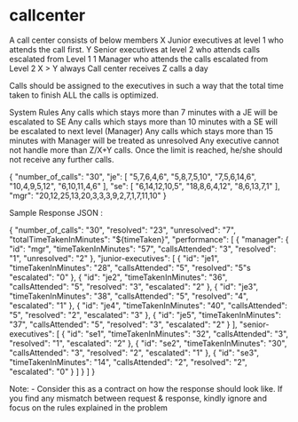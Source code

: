 # callcenter

A call center consists of below members 
X Junior executives at level 1 who attends the call first. 
Y Senior executives at level 2 who attends calls escalated from Level 1
1 Manager who attends the calls escalated from Level 2
X > Y always
Call center receives Z calls a day

Calls should be assigned to the executives in such a way that the total time taken to finish ALL the calls is optimized.  

System Rules
Any calls which stays more than 7 minutes with a JE will be escalated to SE
Any calls which stays more than 10 minutes with a SE will be escalated to next level (Manager)
Any calls which stays more than 15 minutes with Manager will be treated as unresolved
Any executive cannot not handle more than Z/X+Y calls. Once the limit is reached, he/she should not receive any further calls.

 {
  "number_of_calls": "30",
  "je": [
    "5,7,6,4,6",
    "5,8,7,5,10",
    "7,5,6,14,6",
    "10,4,9,5,12",
    "6,10,11,4,6"
  ],
  "se": [
    "6,14,12,10,5",
    "18,8,6,4,12",
    "8,6,13,7,1"
  ],
  "mgr": "20,12,25,13,20,3,3,3,9,2,7,1,7,11,10"
 }


Sample Response JSON :

{
  "number_of_calls": "30",
  "resolved": "23",
  "unresolved": "7",
  "totalTimeTakenInMinutes": "${timeTaken}",
  "performance": [
    {
      "manager": {
        "id": "mgr",
        "timeTakenInMinutes": "57",
        "callsAttended": "3",
        "resolved": "1",
        "unresolved": "2"
      },
      "junior-executives": [
        {
          "id": "je1",
          "timeTakenInMinutes": "28",
          "callsAttended": "5",
          "resolved": "5"s
          "escalated": "0"
        },
        {
          "id": "je2",
          "timeTakenInMinutes": "36",
          "callsAttended": "5",
          "resolved": "3",
          "escalated": "2"
        },
        {
          "id": "je3",
          "timeTakenInMinutes": "38",
          "callsAttended": "5",
          "resolved": "4",
          "escalated": "1"
        },
        {
          "id": "je4",
          "timeTakenInMinutes": "40",
          "callsAttended": "5",
          "resolved": "2",
          "escalated": "3"
        },
        {
          "id": "je5",
          "timeTakenInMinutes": "37",
          "callsAttended": "5",
          "resolved": "3",
          "escalated": "2"
        }
      ],
      "senior-executives": [
        {
          "id": "se1",
          "timeTakenInMinutes": "32",
          "callsAttended": "3",
          "resolved": "1",
          "escalated": "2"
        },
        {
          "id": "se2",
          "timeTakenInMinutes": "30",
          "callsAttended": "3",
          "resolved": "2",
          "escalated": "1"
        },
        {
          "id": "se3",
          "timeTakenInMinutes": "14",
          "callsAttended": "2",
          "resolved": "2",
          "escalated": "0"
        }
      ]
    }
  ]
}

Note: - Consider this as a contract on how the response should look like. If you find any mismatch between request & response, kindly ignore and focus on the rules explained in the problem 
